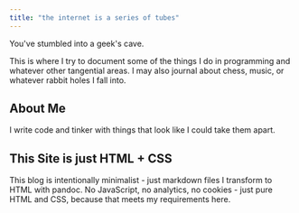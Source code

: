 ```yaml
---
title: "the internet is a series of tubes"
---
```


You've stumbled into a geek's cave.

This is where I try to document some of the things I do in programming and whatever other tangential areas. I may also journal about chess, music, or whatever rabbit holes I fall into.

## About Me

I write code and tinker with things that look like I could take them apart.

## This Site is just HTML + CSS

This blog is intentionally minimalist - just markdown files I transform to HTML with pandoc. No JavaScript, no analytics, no cookies - just pure HTML and CSS, because that meets my requirements here.
